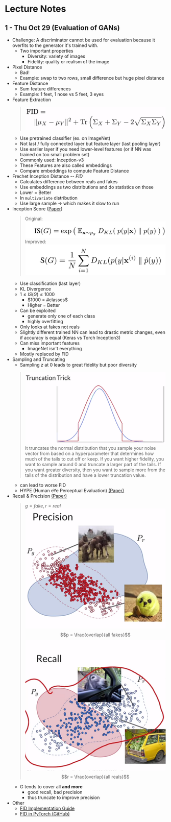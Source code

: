 # Lecture Notes

## 1 - Thu Oct 29 (Evaluation of GANs)

- Challenge: A discriminator cannot be used for evaluation because it overfits to the generator it's trained with.
	- Two important properties
		- Diversity: variety of images
		- Fidelity: quality or realism of the image
- Pixel Distance
	- Bad!
	- Example: swap to two rows, small difference but huge pixel distance
- Feature Distance
	- Sum feature differences
	- Example: 1 feet, 1 nose vs 5 feet, 3 eyes
- Feature Extraction
	> ![Equation FID](img/image_2020-10-29-12-19-49.png)
	- Use pretrained classifier (ex. on ImageNet)
	- Not last / fully connected layer but feature layer (last pooling layer)
	- Use earlier layer if you need lower-level features (or if NN was trained on too small problem set)
	- Commonly used: Inception-v3
	- These Features are also called embeddings
	- Compare embeddings to compute Feature Distance
- Frechet Inception Distance -- $FID$
	- Calculates difference between reals and fakes
	- Use embeddings as two distributions and do statistics on those
	- Lower = Better
	- In `multivariate` distribution
	- Use large sample -> which makes it slow to run
- Inception Score ([Paper](https://arxiv.org/abs/1801.01973))
	> Original: ![inception-score](img/inception-score.png)
	> Improved: ![inception_improved](img/inception_improved.png)
	- Use classification (last layer)
	- KL Divergence
	- $1 \leq IS(G) \leq 1000$
		- $1000 = #classes$
		- Higher = Better
	- Can be exploited
		- generate only one of each class
		- highly overfitting
	- Only looks at fakes not reals
	- Slightly different trained NN can lead to drastic metric changes, even if accuracy is equal (Keras vs Torch Inception3)
	- Can miss important features
		- ImageNet isn't everything
	- Mostly replaced by FID
- Sampling and Truncating
	- Sampling $z$ at $0$ leads to great fidelity but poor diversity
	> ![truncation_trick](img/truncation_trick.png)
	> It truncates the normal distribution that you sample your noise vector from based on a hyperparameter that determines how much of the tails to cut off or keep.
	> If you want higher fidelity, you want to sample around 0 and truncate a larger part of the tails. If you want greater diversity, then you want to sample more from the tails of the distribution and have a lower truncation value.
	- can lead to worse FID
	- HYPE (Human eYe Perceptual Evaluation) [(Paper)](https://arxiv.org/abs/1904.01121)
- Recall & Precision [(Paper)](https://arxiv.org/abs/1904.06991)
	> $g=fake, r=real$
	> ![precision](img/precision.png)
	> $$p = \frac{overlap}{all fakes}$$
	> ![recall](img/recall.png)
	> $$r = \frac{overlap}{all reals}$$
	- G tends to cover all **and more**
		- good recall, bad precision
		- thus truncate to improve precision
- Other
	- [FID Implementation Guide](https://machinelearningmastery.com/how-to-implement-the-frechet-inception-distance-fid-from-scratch/)
	- [FID in PyTorch (GitHub)](https://github.com/bioinf-jku/TTUR)


